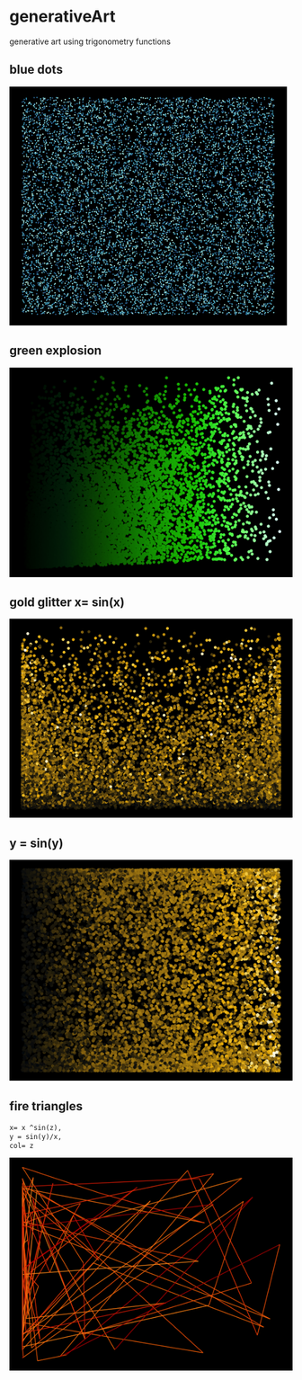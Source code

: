 # generativeArt
generative art using trigonometry functions


## blue dots
![dots](./img/bluedots.png)

## green explosion
![explosion](./img/greenexplosion.png)

## gold glitter  x= sin(x)
![glitter](./img/goldglitter.png)

## y = sin(y)
![glitter](./img/glitter2.png)

## fire triangles
```
x= x ^sin(z),
y = sin(y)/x,
col= z
```
![fire](./img/fire-triangles.png)




